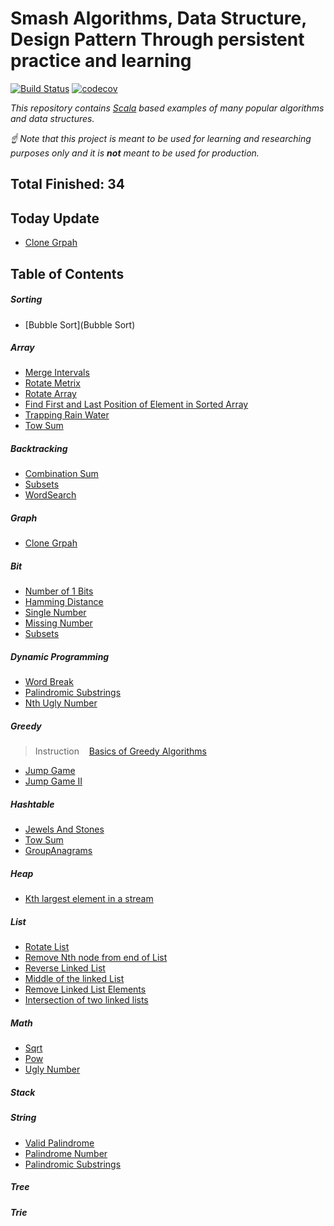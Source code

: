 # Smash Algorithms, Data Structure, Design Pattern Through persistent practice and learning

[![Build Status](https://travis-ci.org/markstock7/SmashAlgorithms.svg?branch=master)](https://travis-ci.org/markstock7/SmashAlgorithms)
[![codecov](https://codecov.io/gh/markstock7/SmashAlgorithms/branch/master/graph/badge.svg)](https://codecov.io/gh/markstock7/SmashAlgorithms)

*This repository contains [Scala](https://www.scala-lang.org/) based examples of many popular algorithms and data structures.*

*☝ Note that this project is meant to be used for learning and researching purposes 
only and it is **not** meant to be used for production.*

## Total Finished: 34

## Today Update
- [Clone Grpah](https://leetcode.com/problems/clone-graph)

## Table of Contents
##### Sorting
- [Bubble Sort](Bubble Sort)
##### Array
- [Merge Intervals](https://leetcode.com/problems/merge-intervals)
- [Rotate Metrix](https://leetcode.com/problems/rotate-image/)
- [Rotate Array](https://leetcode.com/problems/rotate-array/)
- [Find First and Last Position of Element in Sorted Array](https://leetcode.com/problems/find-first-and-last-position-of-element-in-sorted-array/)
- [Trapping Rain Water](https://leetcode.com/problems/trapping-rain-water/)
- [Tow Sum](https://leetcode.com/problems/two-sum/)
##### Backtracking
- [Combination Sum](https://leetcode.com/problems/combination-sum)
- [Subsets](https://leetcode.com/problems/subsets)
- [WordSearch](https://leetcode.com/problems/word-search/)
##### Graph
- [Clone Grpah](https://leetcode.com/problems/clone-graph)
##### Bit
- [Number of 1 Bits](https://leetcode.com/problems/number-of-1-bits/)
- [Hamming Distance](https://leetcode.com/problems/hamming-distance/)
- [Single Number](https://leetcode.com/problems/single-number/)
- [Missing Number](https://leetcode.com/problems/missing-number/)
- [Subsets](https://leetcode.com/problems/subsets)
##### Dynamic Programming
- [Word Break](https://leetcode.com/problems/word-break/)
- [Palindromic Substrings](https://leetcode.com/problems/palindromic-substrings/)
- [Nth Ugly Number](https://leetcode.com/problems/ugly-number-ii/)
##### Greedy
> Instruction&nbsp;&nbsp;&nbsp;
[Basics of Greedy Algorithms](https://www.hackerearth.com/zh/practice/algorithms/greedy/basics-of-greedy-algorithms/tutorial/)
- [Jump Game](https://leetcode.com/problems/jump-game/)
- [Jump Game II](https://leetcode.com/problems/jump-game-ii/)
##### Hashtable
- [Jewels And Stones](https://leetcode.com/problems/jewels-and-stones/)
- [Tow Sum](https://leetcode.com/problems/two-sum/)
- [GroupAnagrams](https://leetcode.com/problems/group-anagrams)
##### Heap
- [Kth largest element in a stream](https://leetcode.com/problems/kth-largest-element-in-a-stream/)
##### List
- [Rotate List](https://leetcode.com/problems/rotate-list/)
- [Remove Nth node from end of List](https://leetcode.com/problems/remove-nth-node-from-end-of-list/)
- [Reverse Linked List](https://leetcode.com/problems/reverse-linked-list/)
- [Middle of the linked List](https://leetcode.com/problems/middle-of-the-linked-list/)
- [Remove Linked List Elements](https://leetcode.com/problems/remove-linked-list-elements/)
- [Intersection of two linked lists](https://leetcode.com/problems/intersection-of-two-linked-lists/)
##### Math
- [Sqrt](https://leetcode.com/problems/sqrtx/)
- [Pow](https://leetcode.com/problems/powx-n/)
- [Ugly Number](https://leetcode.com/problems/ugly-number/)
##### Stack
##### String
- [Valid Palindrome](https://leetcode.com/problems/valid-palindrome/)
- [Palindrome Number](https://leetcode.com/problems/palindrome-number/)
- [Palindromic Substrings](https://leetcode.com/problems/palindromic-substrings/)
##### Tree
##### Trie